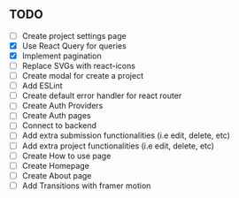 ## TODO

- [ ] Create project settings page
- [x] Use React Query for queries
- [x] Implement pagination
- [ ] Replace SVGs with react-icons
- [ ] Create modal for create a project
- [ ] Add ESLint
- [ ] Create default error handler for react router
- [ ] Create Auth Providers
- [ ] Create Auth pages
- [ ] Connect to backend
- [ ] Add extra submission functionalities (i.e edit, delete, etc)
- [ ] Add extra project functionalities (i.e edit, delete, etc)
- [ ] Create How to use page
- [ ] Create Homepage
- [ ] Create About page
- [ ] Add Transitions with framer motion
